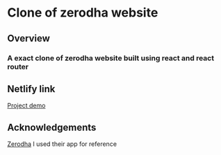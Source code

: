 # Clone of zerodha website

## Overview
### A exact clone of zerodha website built using react and react router

## Netlify link
[Project demo](https://zerodha-clone.netlify.com/)

## Acknowledgements
[Zerodha](https://zerodha.com/)  I used their app for reference